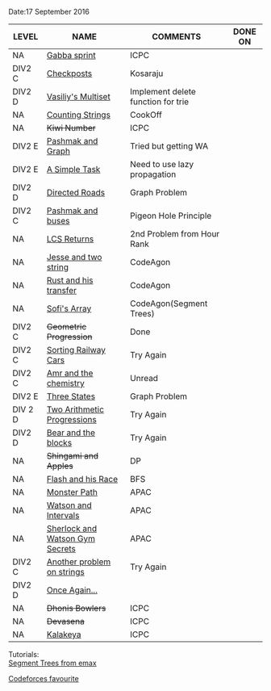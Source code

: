 Date:17 September  2016  

LEVEL | NAME | COMMENTS | DONE ON |  
-------|------|----------|---------|
NA|[Gabba sprint ](https://www.codechef.com/TSTAMR15/problems/AMR14I)|ICPC|
DIV2 C|[Checkposts](http://codeforces.com/problemset/problem/427/C)|Kosaraju|
DIV2 D|[Vasiliy's Multiset](http://codeforces.com/contest/706/problem/D) |Implement delete function for trie|
NA|[Counting Strings](https://www.codechef.com/COOK74/problems/TACNTSTR)|CookOff|
NA|~~Kiwi Number~~|ICPC|
DIV2 E|[Pashmak and Graph](http://codeforces.com/problemset/problem/459/E)|Tried but getting WA
DIV2 E|[A Simple Task](http://codeforces.com/problemset/problem/558/E)| Need to use lazy propagation|
DIV2 D|[Directed Roads](http://codeforces.com/contest/711/problem/D) |Graph Problem|
DIV2 C|[Pashmak and buses](http://codeforces.com/contest/459/problem/C)|Pigeon Hole Principle|
NA|[LCS Returns](https://www.hackerrank.com/contests/hourrank-11/challenges/tutzki-and-lcs)|2nd Problem from Hour Rank|
NA|[Jesse and two string](https://www.hackerrank.com/contests/codeagon/challenges/jesse-and-two-strings-)|CodeAgon|
NA|[Rust and his transfer](https://www.hackerrank.com/contests/codeagon/challenges/rust-transfer)|CodeAgon|
NA|[Sofi's Array](https://www.hackerrank.com/contests/codeagon/challenges/sofi)|CodeAgon(Segment Trees)|
DIV2 C|~~Geometric Progression~~|Done|
DIV2 C|[Sorting Railway Cars](http://codeforces.com/contest/606/problem/C)|Try Again|
DIV2 C|[Amr and the chemistry](http://codeforces.com/problemset/problem/558/C)|Unread|
DIV2 E|[Three States](http://codeforces.com/contest/591)|Graph Problem|
DIV 2 D|[Two Arithmetic Progressions](http://codeforces.com/contest/710/problem/D)|Try Again|
DIV2 D|[Bear and the blocks](http://codeforces.com/problemset/problem/573/B)|Try Again|
NA|~~Shingami and Apples~~|DP|
NA|[Flash and his Race](https://www.codechef.com/SIC2016/problems/SPEC)|BFS|
NA|[Monster Path](https://code.google.com/codejam/contest/6274486/dashboard#s=p0)|APAC|
NA|[Watson and Intervals](https://code.google.com/codejam/contest/5254487/dashboard#s=p2)|APAC|
NA|[Sherlock and Watson Gym Secrets](https://code.google.com/codejam/contest/5254487/dashboard#s=p1)|APAC|
DIV2 C|[Another problem on strings](http://codeforces.com/problemset/problem/165/C)|Try Again|
DIV2 D|[Once Again...](http://codeforces.com/problemset/problem/583/D)||
NA|~~Dhonis Bowlers~~|ICPC|
NA|~~Devasena~~|ICPC|
NA|[Kalakeya](https://www.codechef.com/ACMAMR15/problems/AMR15C)|ICPC|


Tutorials:<br/>
[Segment Trees from emax](https://translate.yandex.com/translate?url=http%3A%2F%2Fe-maxx.ru%2Falgo%2Fsegment_tree&lang=ru-en)

[Codeforces favourite](http://codeforces.com/favourite/problems)
